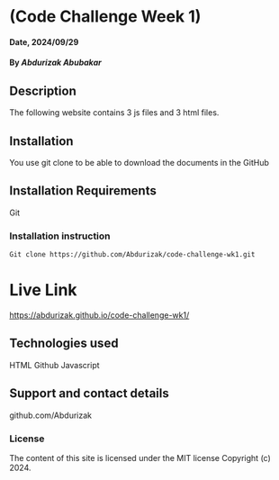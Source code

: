 # (Code Challenge Week 1)

#### Date, 2024/09/29

#### By *Abdurizak Abubakar*

## Description
The following website contains 3 js files and 3 html files.

## Installation
You use git clone to be able to download the documents in the GitHub

## Installation Requirements
Git

### Installation instruction
```
Git clone https://github.com/Abdurizak/code-challenge-wk1.git 

```

# Live Link
https://abdurizak.github.io/code-challenge-wk1/

## Technologies used
HTML
Github
Javascript

## Support and contact details
github.com/Abdurizak

### License
The content of this site is licensed under the MIT license
Copyright (c) 2024.
